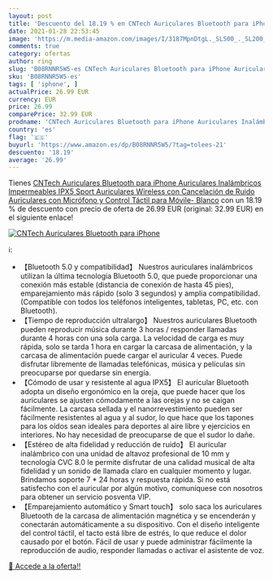 ```yaml
---
layout: post
title: 'Descuento del 18.19 % en CNTech Auriculares Bluetooth para iPhone'
date: 2021-01-28 22:53:45
image: 'https://m.media-amazon.com/images/I/3187MpnDtgL._SL500_._SL200_.jpg'
comments: true
category: ofertas
author: ring
slug: 'B08RNNR5W5-es CNTech Auriculares Bluetooth para iPhone Auriculares...'
sku: 'B08RNNR5W5-es'
tags: [ 'iphone', ]
actualPrice: 26.99 EUR
currency: EUR
price: 26.99
comparePrice: 32.99 EUR
prodname: 'CNTech Auriculares Bluetooth para iPhone Auriculares Inalámbricos Impermeables IPX5 Sport Auriculares Wireless con Cancelación de Ruido Auriculares con Micrófono y Control Táctil para Móvile- Blanco'
country: 'es'
flag: '🇪🇸'
buyurl: 'https://www.amazon.es/dp/B08RNNR5W5/?tag=tolees-21'
descuento: '18.19'
average: '26.99'
---
```


Tienes [CNTech Auriculares Bluetooth para iPhone Auriculares Inalámbricos Impermeables IPX5 Sport Auriculares Wireless con Cancelación de Ruido Auriculares con Micrófono y Control Táctil para Móvile- Blanco](https://www.amazon.es/dp/B08RNNR5W5/?tag=tolees-21) con un 18.19 % de descuento con precio de oferta de 26.99 EUR (original: 32.99 EUR) en el siguiente enlace!

[![CNTech Auriculares Bluetooth para iPhone](https://m.media-amazon.com/images/I/3187MpnDtgL._SL500_._SL200_.jpg)](https://www.amazon.es/dp/B08RNNR5W5/?tag=tolees-21)

ℹ️:

- 【Bluetooth 5.0 y compatibilidad】 Nuestros auriculares inalámbricos utilizan la última tecnología Bluetooth 5.0, que puede proporcionar una conexión más estable (distancia de conexión de hasta 45 pies), emparejamiento más rápido (solo 3 segundos) y amplia compatibilidad. (Compatible con todos los teléfonos inteligentes, tabletas, PC, etc. con Bluetooth).
- 【Tiempo de reproducción ultralargo】 Nuestros auriculares Bluetooth pueden reproducir música durante 3 horas / responder llamadas durante 4 horas con una sola carga. La velocidad de carga es muy rápida, solo se tarda 1 hora en cargar la carcasa de alimentación, y la carcasa de alimentación puede cargar el auricular 4 veces. Puede disfrutar libremente de llamadas telefónicas, música y películas sin preocuparse por quedarse sin energía.
- 【Cómodo de usar y resistente al agua IPX5】 El auricular Bluetooth adopta un diseño ergonómico en la oreja, que puede hacer que los auriculares se ajusten cómodamente a las orejas y no se caigan fácilmente. La carcasa sellada y el nanorrevestimiento pueden ser fácilmente resistentes al agua y al sudor, lo que hace que los tapones para los oídos sean ideales para deportes al aire libre y ejercicios en interiores. No hay necesidad de preocuparse de que el sudor lo dañe.
- 【Estéreo de alta fidelidad y reducción de ruido】 El auricular inalámbrico con una unidad de altavoz profesional de 10 mm y tecnología CVC 8.0 le permite disfrutar de una calidad musical de alta fidelidad y un sonido de llamada claro en cualquier momento y lugar. Brindamos soporte 7 * 24 horas y respuesta rápida. Si no está satisfecho con el auricular por algún motivo, comuníquese con nosotros para obtener un servicio posventa VIP.
- 【Emparejamiento automático y Smart touch】 solo saca los auriculares Bluetooth de la carcasa de alimentación magnética y se encenderán y conectarán automáticamente a su dispositivo. Con el diseño inteligente del control táctil, el tacto está libre de estrés, lo que reduce el dolor causado por el botón. Fácil de usar y puede administrar fácilmente la reproducción de audio, responder llamadas o activar el asistente de voz.

[🛒 Accede a la oferta!!](https://www.amazon.es/dp/B08RNNR5W5/?tag=tolees-21)
